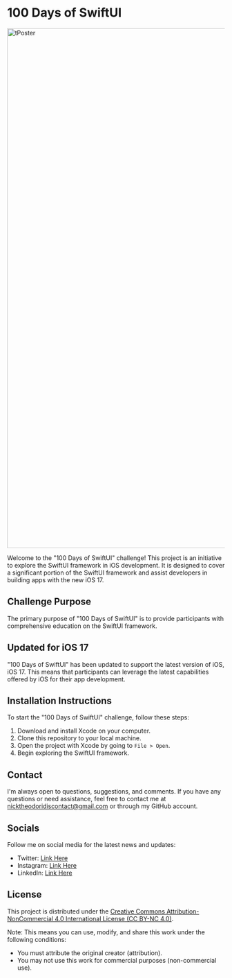 # 100 Days of SwiftUI

<img width="1200" alt="tPoster" src="https://github.com/nicktheodoridisiOS/DaysOfSwiftUI/assets/122683142/38a5663e-16b5-49b6-b82a-8074fd65fa5b">

Welcome to the "100 Days of SwiftUI" challenge! This project is an initiative to explore the SwiftUI framework in iOS development. It is designed to cover a significant portion of the SwiftUI framework and assist developers in building apps with the new iOS 17.

## Challenge Purpose

The primary purpose of "100 Days of SwiftUI" is to provide participants with comprehensive education on the SwiftUI framework.

## Updated for iOS 17

"100 Days of SwiftUI" has been updated to support the latest version of iOS, iOS 17. This means that participants can leverage the latest capabilities offered by iOS for their app development.

## Installation Instructions

To start the "100 Days of SwiftUI" challenge, follow these steps:

1. Download and install Xcode on your computer.
2. Clone this repository to your local machine.
3. Open the project with Xcode by going to `File > Open`.
4. Begin exploring the SwiftUI framework.

## Contact

I'm always open to questions, suggestions, and comments. If you have any questions or need assistance, feel free to contact me at [nicktheodoridiscontact@gmail.com](mailto:nicktheodoridiscontact@gmail.com) or through my GitHub account.

## Socials

Follow me on social media for the latest news and updates:

- Twitter: [Link Here](https://twitter.com/nickiOSDev)
- Instagram: [Link Here](https://www.instagram.com/nickmadethisone/)
- LinkedIn: [Link Here](https://www.linkedin.com/in/nick-theodoridis-75097a266/)

## License
This project is distributed under the [Creative Commons Attribution-NonCommercial 4.0 International License (CC BY-NC 4.0)](https://creativecommons.org/licenses/by-nc/4.0/).

Note: This means you can use, modify, and share this work under the following conditions:

- You must attribute the original creator (attribution).
- You may not use this work for commercial purposes (non-commercial use).

